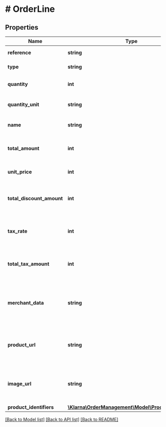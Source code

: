 # # OrderLine

## Properties

Name | Type | Description | Notes
------------ | ------------- | ------------- | -------------
**reference** | **string** | Article number, SKU or similar. | [optional] 
**type** | **string** | Order line type. Matches: physical|discount|shipping_fee|sales_tax|store_credit|gift_card|digital|surcharge|return_fee | [optional] 
**quantity** | **int** | Item quantity. Non-negative. Between 0 and 100000 | 
**quantity_unit** | **string** | Unit used to describe the quantity. Maximum 10 characters. | [optional] 
**name** | **string** | Descriptive item name. Maximum 255 characters. | 
**total_amount** | **int** | Total amount including tax and discounts (&#x60;quantity * unit_price - total_discount_amount&#x60;). | 
**unit_price** | **int** | Unit price including tax without applying discounts in minor units. | 
**total_discount_amount** | **int** | The discount amount in minor units. Includes tax. Example: 1200 &#x3D; $12. Max value: 100000000 | [optional] 
**tax_rate** | **int** | The tax rate in percent with two implicit decimals. Non-negative. Example: 2500 &#x3D; 25%. | [optional] 
**total_tax_amount** | **int** | The total tax amount in minor units. Negative if the order line type is discount. Example: 500 &#x3D; $5. | [optional] 
**merchant_data** | **string** | Data about the order line. Set at creation or update and returned when fetching the order through the API. Maximum 1024 characters. | [optional] 
**product_url** | **string** | URL to the product that can be used in communications between Klarna and the customer. Maximum 1024 characters. | [optional] 
**image_url** | **string** | URL to an image that can be embedded in communications between Klarna and the customer. Maximum 1024 characters. | [optional] 
**product_identifiers** | [**\Klarna\OrderManagement\Model\ProductIdentifiers**](ProductIdentifiers.md) |  | [optional] 

[[Back to Model list]](../../README.md#documentation-for-models) [[Back to API list]](../../README.md#documentation-for-api-endpoints) [[Back to README]](../../README.md)


